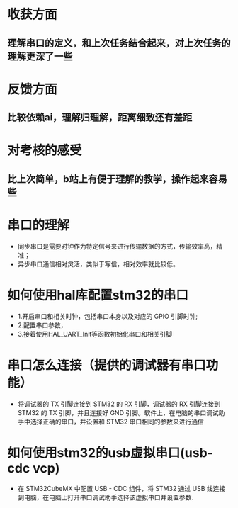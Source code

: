 # 收获方面
## 理解串口的定义，和上次任务结合起来，对上次任务的理解更深了一些
# 反馈方面
## 比较依赖ai，理解归理解，距离细致还有差距
# 对考核的感受
## 比上次简单，b站上有便于理解的教学，操作起来容易些


# 串口的理解
 -  同步串口是需要时钟作为特定信号来进行传输数据的方式，传输效率高，精准；
 -  异步串口通信相对灵活，类似于写信，相对效率就比较低。
# 如何使用hal库配置stm32的串口
 -  1.开启串口和相关时钟，包括串口本身以及对应的 GPIO 引脚时钟;
 -  2.配置串口参数，
 -  3.接着使用HAL_UART_Init等函数初始化串口和相关引脚
# 串口怎么连接（提供的调试器有串口功能）
 -  将调试器的 TX 引脚连接到 STM32 的 RX 引脚，调试器的 RX 引脚连接到 STM32 的 TX 引脚，并且连接好 GND 引脚。软件上，在电脑的串口调试助手中选择正确的串口，并设置和 STM32 串口相同的参数来进行通信
# 如何使用stm32的usb虚拟串口(usb-cdc vcp)
 - 在 STM32CubeMX 中配置 USB - CDC 组件，将 STM32 通过 USB 线连接到电脑，在电脑上打开串口调试助手选择该虚拟串口并设置参数.
